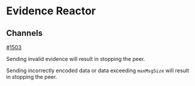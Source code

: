 # Evidence Reactor

## Channels

[#1503](https://my-tendermint/tendermint/issues/1503)

Sending invalid evidence will result in stopping the peer.

Sending incorrectly encoded data or data exceeding `maxMsgSize` will result
in stopping the peer.
